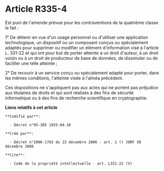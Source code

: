 # Article R335-4

Est puni de l'amende prévue pour les contraventions de la quatrième classe le fait : 

1° De détenir en vue d'un usage personnel ou d'utiliser une application technologique, un dispositif ou un composant conçus
ou spécialement adaptés pour supprimer ou modifier un élément d'information visé à l'article L. 331-22 et qui ont pour but de
porter atteinte à un droit d'auteur, à un droit voisin ou à un droit de producteur de base de données, de dissimuler ou de
faciliter une telle atteinte ; 

2° De recourir à un service conçu ou spécialement adapté pour porter, dans les mêmes conditions, l'atteinte visée à l'alinéa
précédent. 

Ces dispositions ne s'appliquent pas aux actes qui ne portent pas préjudice aux titulaires de droits et qui sont réalisés à
des fins de sécurité informatique ou à des fins de recherche scientifique en cryptographie.

**Liens relatifs à cet article**

	**Codifié par**:

	  - Décret n°95-385 1955-04-10

	**Créé par**:

	  - Décret n°2006-1763 du 23 décembre 2006 - art. 1 () JORF 30 décembre 2006

	**Cite**:

	  - Code de la propriété intellectuelle - art. L331-22 (V)
